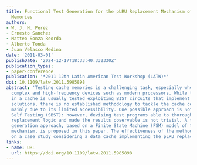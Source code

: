 ```yaml
---
title: Functional Test Generation for the pLRU Replacement Mechanism of Embedded Cache
  Memories
authors:
- W. J. H. Perez
- Ernesto Sanchez
- Matteo Sonza Reorda
- Alberto Tonda
- Juan Velasco Medina
date: '2011-03-01'
publishDate: '2024-12-17T18:33:40.332330Z'
publication_types:
- paper-conference
publication: '*2011 12th Latin American Test Workshop (LATW)*'
doi: 10.1109/latw.2011.5985898
abstract: 'Testing cache memories is a challenging task, especially when targeting
  complex and high-frequency devices such as modern processors. While the memory array
  in a cache is usually tested exploiting BIST circuits that implement March-based
  solutions, there is no established methodology to tackle the cache controller logic,
  mainly due to its limited accessibility. One possible approach is Software-Based
  Self Testing (SBST): however, devising test programs able to thoroughly excite the
  replacement logic and made the results observable is not trivial. A test program
  generation approach, based on a Finite State Machine (FSM) model of the replacement
  mechanism, is proposed in this paper. The effectiveness of the method is assessed
  on a case study considering a data cache implementing the pLRU replacement policy.'
links:
- name: URL
  url: https://doi.org/10.1109/latw.2011.5985898
---
```

